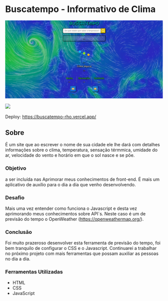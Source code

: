 # Buscatempo - Informativo de Clima

![](./assets/img/telabuscatempo2.png)

![](./assets/img/telagifbuscatempo.gif)

Deploy: https://buscatempo-rho.vercel.app/

## Sobre

É um site que ao escrever o nome de sua cidade ele lhe dará com detalhes informações sobre o clima, temperatura, sensação térmmica, umidade do ar, velocidade do vento e horário em que o sol nasce e se põe.

### Objetivo
a ser incluída nas
Aprimorar meus conhecimentos de front-end. É mais um aplicativo de auxílio para o dia a dia que venho desenvolvendo.

### Desafio

Mais uma vez entender como funciona o Javascript e desta vez aprimorando meus conhecimentos sobre API´s. Neste caso é um de previsão do tempo o OpenWeather (https://openweathermap.org/).

### Conclusão

Foi muito prazeroso desenvolver esta ferramenta de previsão do tempo, foi bem tranquilo de configurar o CSS e o Javascript. Continuarei a trabalhar no próximo projeto com mais ferramentas que possam auxiliar as pessoas no dia a dia.

### Ferramentas Utilizadas

- HTML
- CSS
- JavaScript